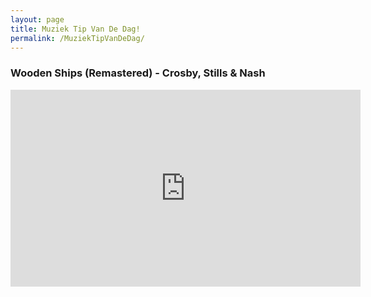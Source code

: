 ```yaml
---
layout: page
title: Muziek Tip Van De Dag!
permalink: /MuziekTipVanDeDag/
---
```


### Wooden Ships (Remastered) - Crosby, Stills & Nash

<iframe width="560" height="315" src="https://www.youtube.com/embed/AdiuqQ7xm30" frameborder="0" allow="accelerometer; autoplay; encrypted-media; gyroscope; picture-in-picture" allowfullscreen></iframe>

